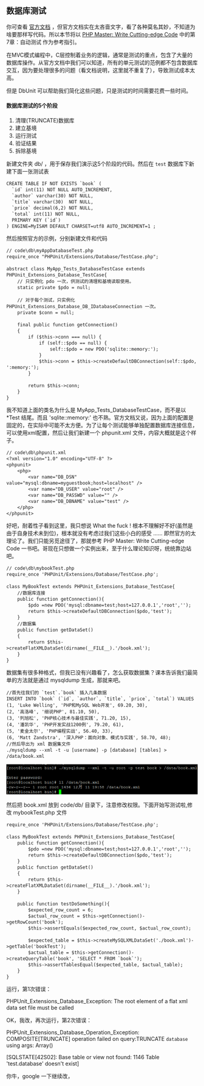 ## 数据库测试

你可查看 [官方文档](https://phpunit.de/manual/3.7/zh_cn/database.html) ，但官方文档实在太吝啬文字，看了各种莫名其妙，不知道为啥要那样写代码。所以本节将以 [PHP Master: Write Cutting-edge Code](http://www.sitepoint.com/store/php-master-write-cutting-edge-code/) 中的第7章：自动测试 作为参考指引。



在MVC模式编程中，C层控制着业务的逻辑，通常是测试的重点，包含了大量的数据库操作。从官方文档中我们可以知道，所有的单元测试的范例都不包含数据库交互，因为要处理很多的问题（看文档说明，这里就不重复了），导致测试成本太高。

但是 DbUnit 可以帮助我们简化这些问题，只是测试的时间需要花费一些时间。

#### 数据库测试的5个阶段

1. 清理(TRUNCATE)数据库
2. 建立基境
3. 运行测试
4. 验证结果
5. 拆除基境

新建文件夹 db/ ，用于保存我们演示这5个阶段的代码。然后在 `test` 数据库下新建下面一张测试表

```
CREATE TABLE IF NOT EXISTS `book` (
  `id` int(11) NOT NULL AUTO_INCREMENT,
  `author` varchar(30) NOT NULL,
  `title` varchar(30)  NOT NULL,
  `price` decimal(6,2) NOT NULL,
  `total` int(11) NOT NULL,
  PRIMARY KEY (`id`)
) ENGINE=MyISAM DEFAULT CHARSET=utf8 AUTO_INCREMENT=1 ;
```

然后按照官方的示例，分别新建文件和代码

```
// code\db\myAppDatabaseTest.php
require_once "PHPUnit/Extensions/Database/TestCase.php"; 

abstract class MyApp_Tests_DatabaseTestCase extends PHPUnit_Extensions_Database_TestCase{
    // 只实例化 pdo 一次，供测试的清理和基境读取使用。
    static private $pdo = null;

    // 对于每个测试，只实例化 PHPUnit_Extensions_Database_DB_IDatabaseConnection 一次。
    private $conn = null;

    final public function getConnection()
    {
        if ($this->conn === null) {
            if (self::$pdo == null) {
                self::$pdo = new PDO('sqlite::memory:');
            }
            $this->conn = $this->createDefaultDBConnection(self::$pdo, ':memory:'); 
        }

        return $this->conn; 
    }
}

```

我不知道上面的类名为什么是 MyApp_Tests_DatabaseTestCase，而不是以 *Test 结尾。而且 'sqlite::memory:' 也不熟。官方文档又说，因为上面的配置是固定的，在实际中可能不太方便。为了让每个测试能够单独配置数据库连接信息，可以使用xml配置，然后让我们新建一个 phpunit.xml 文件，内容大概就是这个样子。
```
// code\db\phpunit.xml
<?xml version="1.0" encoding="UTF-8" ?>
<phpunit>
    <php>
        <var name="DB_DSN" value="mysql:dbname=myguestbook;host=localhost" />
        <var name="DB_USER" value="root" />
        <var name="DB_PASSWD" value="" />
        <var name="DB_DBNAME" value="test" />
    </php>
</phpunit>
```
好吧，耐着性子看到这里，我只想说 What the fuck ! 根本不理解好不好(虽然是由于自身技术未到位)，根本就没有考虑过我们这些小白的感受 …… 即然官方的太理论了。我们只能另觅途径了，那就参考 PHP Master: Write Cutting-edge Code 一书吧。哥现在只想做一个实例出来，至于什么理论知识呀，统统靠边站吧。

```
// code\db\mybookTest.php
require_once 'PHPUnit/Extensions/Database/TestCase.php';

class MyBookTest extends PHPUnit_Extensions_Database_TestCase{
	//数据库连接
	public function getConnection(){
		$pdo =new PDO('mysql:dbname=test;host=127.0.0.1','root','');
		return $this->createDefaultDBConnection($pdo,'test');
	}
	//数据集
	public function getDataSet()
	{
		return $this->createFlatXMLDataSet(dirname(__FILE__).'/book.xml');
	}
}
```

数据集有很多种格式，但我已没有兴趣看了，怎么获取数据集？课本告诉我们最简单的方法就是通过 mysqldump 生成，那就来吧。
```
//首先往我们的 `test`.`book` 插入几条数据
INSERT INTO `book` (`id`, `author`, `title`, `price`, `total`) VALUES
(1, 'Luke Welling', 'PHP和MySQL Web开发', 69.20, 30),
(2, '高洛峰', '细说PHP', 81.10, 50),
(3, '列旭松', 'PHP核心技术与最佳实践', 71.20, 15),
(4, '潘凯华', 'PHP开发实战1200例', 79.20, 61),
(5, '麦金太尔', 'PHP编程实战', 56.40, 33),
(6, 'Matt Zandstra', '深入PHP：面向对象、模式与实践', 58.70, 48);
//然后导出为 xml 数据集文件
./mysqldump --xml -t -u [username] -p [database] [tables] > /data/book.xml
```
<img src='./pic/33.png' />

然后把 book.xml 放到 code/db/ 目录下，注意修改权限。下面开始写测试啦,修改 mybookTest.php 文件
```
require_once 'PHPUnit/Extensions/Database/TestCase.php';

class MyBookTest extends PHPUnit_Extensions_Database_TestCase{
	public function getConnection(){
		$pdo =new PDO('mysql:dbname=test;host=127.0.0.1','root','');
		return $this->createDefaultDBConnection($pdo,'test');
	}
	public function getDataSet()
	{
		return $this->createFlatXMLDataSet(dirname(__FILE__).'/book.xml');
	}
	
	public function testDoSomething(){
		$expected_row_count = 6;
		$actual_row_count = $this->getConnection()->getRowCount('book');
		$this->assertEquals($expected_row_count, $actual_row_count);
		
		$expected_table = $this->createMySQLXMLDataSet('./book.xml')->getTable('bookTest');
		$actual_table = $this->getConnection()->createQueryTable('book', 'SELECT * FROM `book`');
		$this->assertTablesEqual($expected_table, $actual_table);
	}
}
```

运行，第1次错误：

PHPUnit_Extensions_Database_Exception: The root element of a flat xml data set file must be called <dataset>

OK，我改，再次运行，第2次错误：

PHPUnit_Extensions_Database_Operation_Exception:
COMPOSITE[TRUNCATE] operation failed on query:TRUNCATE `database` using args: Array()

[SQLSTATE[42S02]: Base table or view not found: 1146 Table 'test.database' doesn't exist]

你牛，google 一下继续改，
















